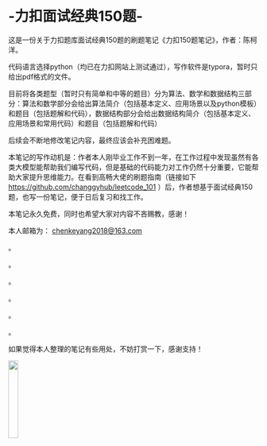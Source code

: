# -力扣面试经典150题-

  这是一份关于力扣题库面试经典150题的刷题笔记《力扣150题笔记》，作者：陈柯洋。
  
  代码语言选择python（均已在力扣网站上测试通过），写作软件是typora，暂时只给出pdf格式的文件。

  目前将各类题型（暂时只有简单和中等的题目）分为算法、数学和数据结构三部分：算法和数学部分会给出算法简介（包括基本定义、应用场景以及python模板）和题目（包括题解和代码），数据结构部分会给出数据结构简介（包括基本定义、应用场景和常用代码）和题目（包括题解和代码）

  后续会不断地修改笔记内容，最终应该会补充困难题。

  本笔记的写作动机是：作者本人刚毕业工作不到一年，在工作过程中发现虽然有各类大模型能帮助我们编写代码，但是基础的代码能力对工作仍然十分重要，它能帮助大家提升思维能力。在看到高畅大佬的刷题指南（链接如下 https://github.com/changgyhub/leetcode_101 ）后，作者想基于面试经典150题，也写一份笔记，便于日后复习和找工作。

  本笔记永久免费，同时也希望大家对内容不吝赐教，感谢！

  本人邮箱为： chenkeyang2018@163.com 

。

。

。

。

。

。

  如果觉得本人整理的笔记有些用处，不妨打赏一下，感谢支持！
  
<img src="https://github.com/user-attachments/assets/1d85d7f8-412d-499f-8dc1-1cb1a8dad335" width="20%">

